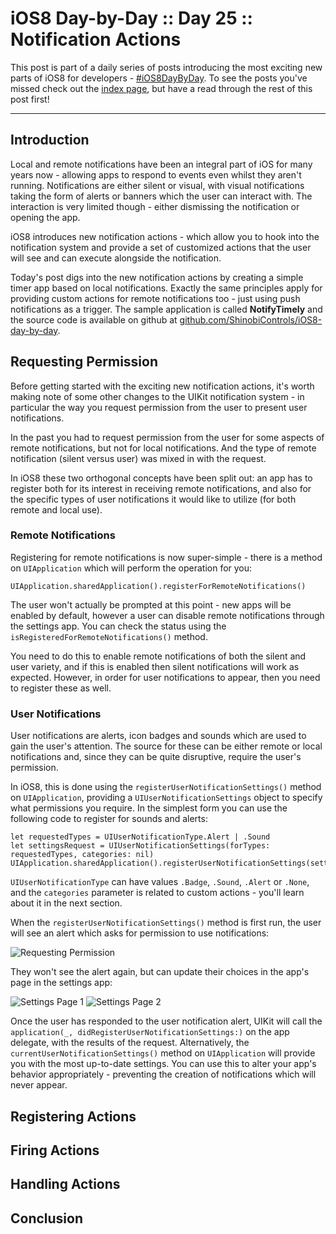 # iOS8 Day-by-Day :: Day 25 :: Notification Actions

This post is part of a daily series of posts introducing the most exciting new
parts of iOS8 for developers - [#iOS8DayByDay](https://twitter.com/search?q=%23iOS8DayByDay).
To see the posts you've missed check out the [index page](http://shinobicontrols.com/iOS8DayByDay),
but have a read through the rest of this post first!

---

## Introduction

Local and remote notifications have been an integral part of iOS for many years
now - allowing apps to respond to events even whilst they aren't running.
Notifications are either silent or visual, with visual notifications taking the
form of alerts or banners which the user can interact with. The interaction is
very limited though - either dismissing the notification or opening the app.

iOS8 introduces new notification actions - which allow you to hook into the
notification system and provide a set of customized actions that the user will
see and can execute alongside the notification.

Today's post digs into the new notification actions by creating a simple timer
app based on local notifications. Exactly the same principles apply for
providing custom actions for remote notifications too - just using push
notifications as a trigger. The sample application is called __NotifyTimely__
and the source code is available on github at
[github.com/ShinobiControls/iOS8-day-by-day](https://github.com/ShinobiControls/iOS8-day-by-day).


## Requesting Permission

Before getting started with the exciting new notification actions, it's worth
making note of some other changes to the UIKit notification system - in
particular the way you request permission from the user to present user
notifications.

In the past you had to request permission from the user for some aspects of
remote notifications, but not for local notifications. And the type of remote
notification (silent versus user) was mixed in with the request.

In iOS8 these two orthogonal concepts have been split out: an app has to
register both for its interest in receiving remote notifications, and also for
the specific types of user notifications it would like to utilize (for both
remote and local use).

### Remote Notifications

Registering for remote notifications is now super-simple - there is a method on
`UIApplication` which will perform the operation for you:

    UIApplication.sharedApplication().registerForRemoteNotifications()

The user won't actually be prompted at this point - new apps will be enabled by
default, however a user can disable remote notifications through the settings
app. You can check the status using the `isRegisteredForRemoteNotifications()`
method.

You need to do this to enable remote notifications of both the silent and user
variety, and if this is enabled then silent notifications will work as expected.
However, in order for user notifications to appear, then you need to register
these as well.

### User Notifications

User notifications are alerts, icon badges and sounds which are used to gain the
user's attention. The source for these can be either remote or local
notifications and, since they can be quite disruptive, require the user's
permission.

In iOS8, this is done using the `registerUserNotificationSettings()` method on 
`UIApplication`, providing a `UIUserNotificationSettings` object to specify what
permissions you require. In the simplest form you can use the following code to
register for sounds and alerts:

    let requestedTypes = UIUserNotificationType.Alert | .Sound
    let settingsRequest = UIUserNotificationSettings(forTypes: requestedTypes, categories: nil)
    UIApplication.sharedApplication().registerUserNotificationSettings(settingsRequest)

`UIUserNotificationType` can have values `.Badge`, `.Sound`, `.Alert` or `.None`,
and the `categories` parameter is related to custom actions - you'll learn about
it in the next section.

When the `registerUserNotificationSettings()` method is first run, the user will
see an alert which asks for permission to use notifications:

![Requesting Permission](assets/requesting_permission.png)

They won't see the alert again, but can update their choices in the app's page
in the settings app:

![Settings Page 1](assets/settings_page_1.png)
![Settings Page 2](assets/settings_page_2.png)

Once the user has responded to the user notification alert, UIKit will call the 
`application(_, didRegisterUserNotificationSettings:)` on the app delegate, with
the results of the request. Alternatively, the `currentUserNotificationSettings()`
method on `UIApplication` will provide you with the most up-to-date settings.
You can use this to alter your app's behavior appropriately - preventing the
creation of notifications which will never appear.


## Registering Actions


## Firing Actions


## Handling Actions



## Conclusion

